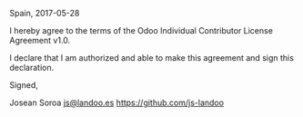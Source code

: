 Spain, 2017-05-28

I hereby agree to the terms of the Odoo Individual Contributor License
Agreement v1.0.

I declare that I am authorized and able to make this agreement and sign this
declaration.

Signed,

Josean Soroa js@landoo.es https://github.com/js-landoo
